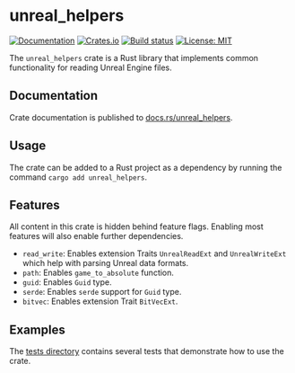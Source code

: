 # unreal_helpers

[![Documentation](https://docs.rs/unreal_helpers/badge.svg)](https://docs.rs/unreal_helpers/)
[![Crates.io](https://img.shields.io/crates/v/unreal_helpers.svg)](https://crates.io/crates/unreal_helpers)
[![Build status](https://github.com/AstroTechies/unrealmodding/workflows/CI/badge.svg)](https://github.com/AstroTechies/unrealmodding/actions?query=workflow%3ACI)
[![License: MIT](https://img.shields.io/badge/License-MIT-blue.svg)](../LICENSE)

The `unreal_helpers` crate is a Rust library that implements common functionality for reading Unreal Engine files.

## Documentation

Crate documentation is published to [docs.rs/unreal_helpers](https://docs.rs/unreal_helpers/).

## Usage

The crate can be added to a Rust project as a dependency by running the command `cargo add unreal_helpers`.

## Features

All content in this crate is hidden behind feature flags. Enabling most features will also enable further dependencies.

* `read_write`: Enables extension Traits `UnrealReadExt` and `UnrealWriteExt` which help with parsing Unreal data formats.
* `path`: Enables `game_to_absolute` function.
* `guid`: Enables `Guid` type.
* `serde`: Enables `serde` support for `Guid` type.
* `bitvec`: Enables extension Trait `BitVecExt`.

## Examples

The [tests directory](https://github.com/AstroTechies/unrealmodding/tree/main/unreal_helpers/tests) contains
several tests that demonstrate how to use the crate.
